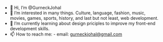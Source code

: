 - 👋 Hi, I’m @GurneckJohal
- 👀 I’m interested in many things. Culture, language, fashion, music, movies, games, sports, history, and last but not least, web development. 
- 🌱 I’m currently learning about design priciples to improve my front-end development skills.
- 📫 How to reach me:
      - email: gurneckjohal@gmail.com 

<!---
GurneckJohal/GurneckJohal is a ✨ special ✨ repository because its `README.md` (this file) appears on your GitHub profile.
You can click the Preview link to take a look at your changes.
--->
